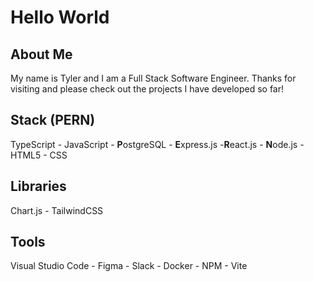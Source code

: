 # Hello World

## About Me

My name is Tyler and I am a Full Stack Software Engineer.
Thanks for visiting and please check out the projects I have developed so far!

## Stack (PERN)
TypeScript - JavaScript - **P**ostgreSQL - **E**xpress.js -**R**eact.js - **N**ode.js - HTML5 - CSS 

## Libraries
Chart.js - TailwindCSS

## Tools 
Visual Studio Code - Figma - Slack - Docker - NPM - Vite

